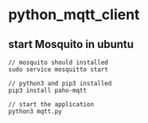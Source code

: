 # python_mqtt_client


## start Mosquito in ubuntu
```
// mosquito should installed
sudo service mosquitto start

// python3 and pip3 installed
pip3 install paho-mqtt

// start the application
python3 mqtt.py
```